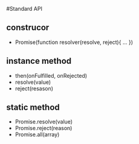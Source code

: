 #Standard API
## construcor
+ Promise(function resolver(resolve, reject){ ... })

## instance method
+ then(onFulfilled, onRejected)
+ resolve(value)
+ reject(resason)

## static method
+ Promise.resolve(value)
+ Promise.reject(reason)
+ Promise.all(array)